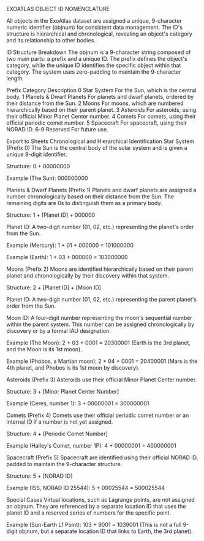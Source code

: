 EXOATLAS OBJECT ID NOMENCLATURE

All objects in the ExoAtlas dataset are assigned a unique, 9-character numeric identifier (objnum) for consistent data management. The ID's structure is hierarchical and chronological, revealing an object's category and its relationship to other bodies.

ID Structure Breakdown
The objnum is a 9-character string composed of two main parts: a prefix and a unique ID. The prefix defines the object's category, while the unique ID identifies the specific object within that category. The system uses zero-padding to maintain the 9-character length.

Prefix	Category	Description
0	Star System	For the Sun, which is the central body.
1	Planets & Dwarf Planets	For planets and dwarf planets, ordered by their distance from the Sun.
2	Moons	For moons, which are numbered hierarchically based on their parent planet.
3	Asteroids	For asteroids, using their official Minor Planet Center number.
4	Comets	For comets, using their official periodic comet number.
5	Spacecraft	For spacecraft, using their NORAD ID.
6-9	Reserved	For future use.

Export to Sheets
Chronological and Hierarchical Identification
Star System (Prefix 0)
The Sun is the central body of the solar system and is given a unique 9-digit identifier.

Structure: 0 + 00000000

Example (The Sun): 000000000

Planets & Dwarf Planets (Prefix 1)
Planets and dwarf planets are assigned a number chronologically based on their distance from the Sun. The remaining digits are 0s to distinguish them as a primary body.

Structure: 1 + [Planet ID] + 000000

Planet ID: A two-digit number (01, 02, etc.) representing the planet's order from the Sun.

Example (Mercury): 1 + 01 + 000000 = 101000000

Example (Earth): 1 + 03 + 000000 = 103000000

Moons (Prefix 2)
Moons are identified hierarchically based on their parent planet and chronologically by their discovery within that system.

Structure: 2 + [Planet ID] + [Moon ID]

Planet ID: A two-digit number (01, 02, etc.) representing the parent planet's order from the Sun.

Moon ID: A four-digit number representing the moon's sequential number within the parent system. This number can be assigned chronologically by discovery or by a formal IAU designation.

Example (The Moon): 2 + 03 + 0001 = 20300001 (Earth is the 3rd planet, and the Moon is its 1st moon).

Example (Phobos, a Martian moon): 2 + 04 + 0001 = 20400001 (Mars is the 4th planet, and Phobos is its 1st moon by discovery).

Asteroids (Prefix 3)
Asteroids use their official Minor Planet Center number.

Structure: 3 + [Minor Planet Center Number]

Example (Ceres, number 1): 3 + 00000001 = 300000001

Comets (Prefix 4)
Comets use their official periodic comet number or an internal ID if a number is not yet assigned.

Structure: 4 + [Periodic Comet Number]

Example (Halley's Comet, number 1P): 4 + 00000001 = 400000001

Spacecraft (Prefix 5)
Spacecraft are identified using their official NORAD ID, padded to maintain the 9-character structure.

Structure: 5 + [NORAD ID]

Example (ISS, NORAD ID 25544): 5 + 00025544 = 500025544

Special Cases
Virtual locations, such as Lagrange points, are not assigned an objnum. They are referenced by a separate location ID that uses the planet ID and a reserved series of numbers for the specific point.

Example (Sun-Earth L1 Point): 103 + 9001 = 1039001 (This is not a full 9-digit objnum, but a separate location ID that links to Earth, the 3rd planet).

